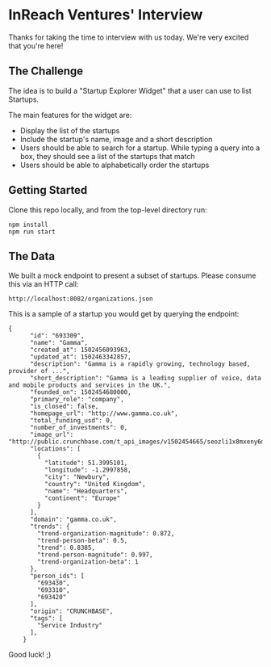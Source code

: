 # InReach Ventures' Interview

Thanks for taking the time to interview with us today. We're very excited that you're here!

## The Challenge

The idea is to build a "Startup Explorer Widget" that a user can use to list Startups.

The main features for the widget are:

* Display the list of the startups
* Include the startup's name, image and a short description
* Users should be able to search for a startup. While typing a query into a box, they should see a list of the startups that match
* Users should be able to alphabetically order the startups

## Getting Started

Clone this repo locally, and from the top-level directory run:

```
npm install
npm run start
```

## The Data

We built a mock endpoint to present a subset of startups. Please consume this via an HTTP call:

`http://localhost:8082/organizations.json`

This is a sample of a startup you would get by querying the endpoint:

```
{
      "id": "693309",
      "name": "Gamma",
      "created_at": 1502456093963,
      "updated_at": 1502463342857,
      "description": "Gamma is a rapidly growing, technology based, provider of ...",
      "short_description": "Gamma is a leading supplier of voice, data and mobile products and services in the UK.",
      "founded_on": 1502454680000,
      "primary_role": "company",
      "is_closed": false,
      "homepage_url": "http://www.gamma.co.uk",
      "total_funding_usd": 0,
      "number_of_investments": 0,
      "image_url": "http://public.crunchbase.com/t_api_images/v1502454665/seozli1x8mxeny6mwayf.png",
      "locations": [
        {
          "latitude": 51.3995101,
          "longitude": -1.2997858,
          "city": "Newbury",
          "country": "United Kingdom",
          "name": "Headquarters",
          "continent": "Europe"
        }
      ],
      "domain": "gamma.co.uk",
      "trends": {
        "trend-organization-magnitude": 0.872,
        "trend-person-beta": 0.5,
        "trend": 0.8385,
        "trend-person-magnitude": 0.997,
        "trend-organization-beta": 1
      },
      "person_ids": [
        "693430",
        "693310",
        "693420"
      ],
      "origin": "CRUNCHBASE",
      "tags": [
        "Service Industry"
      ],
    }
```

Good luck! ;)
